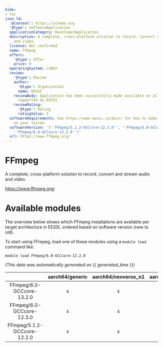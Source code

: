 ```yaml
---
hide:
- toc
json_ld:
  '@context': https://schema.org
  '@type': SoftwareApplication
  applicationCategory: DeveloperApplication
  description: A complete, cross-platform solution to record, convert and stream audio
    and video.
  license: Not confirmed
  name: FFmpeg
  offers:
    '@type': Offer
    price: 0
  operatingSystem: LINUX
  review:
    '@type': Review
    author:
      '@type': Organization
      name: EESSI
    reviewBody: Application has been successfully made available on all architectures
      supported by EESSI
    reviewRating:
      '@type': Rating
      ratingValue: 5
  softwareRequirements: See https://www.eessi.io/docs/ for how to make EESSI available
    on your system
  softwareVersion: '[''FFmpeg/5.1.2-GCCcore-12.2.0'', ''FFmpeg/6.0-GCCcore-12.3.0'',
    ''FFmpeg/6.0-GCCcore-13.2.0'']'
  url: https://www.ffmpeg.org/
---
```


FFmpeg
======


A complete, cross-platform solution to record, convert and stream audio and video.

https://www.ffmpeg.org/
# Available modules


The overview below shows which FFmpeg installations are available per target architecture in EESSI, ordered based on software version (new to old).

To start using FFmpeg, load one of these modules using a `module load` command like:

```shell
module load FFmpeg/6.0-GCCcore-13.2.0
```

*(This data was automatically generated on {{ generated_time }})*  

| |aarch64/generic|aarch64/neoverse_n1|aarch64/neoverse_v1|aarch64/nvidia|x86_64/generic|x86_64/amd/zen2|x86_64/amd/zen3|x86_64/amd/zen4|x86_64/intel/haswell|x86_64/intel/sapphirerapids|x86_64/intel/skylake_avx512|
| :---: | :---: | :---: | :---: | :---: | :---: | :---: | :---: | :---: | :---: | :---: | :---: |
|FFmpeg/6.0-GCCcore-13.2.0|x|x|x|-|x|x|x|x|x|x|x|
|FFmpeg/6.0-GCCcore-12.3.0|x|x|x|-|x|x|x|x|x|x|x|
|FFmpeg/5.1.2-GCCcore-12.2.0|x|x|x|-|x|x|x|x|x|x|x|
